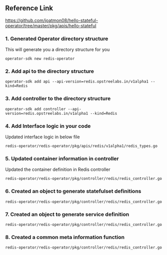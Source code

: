 ## Reference Link
https://github.com/joatmon08/hello-stateful-operator/tree/master/pkg/apis/hello-stateful

### 1. Generated Operator directory structure

This will generate you a directory structure for you
```shell
operator-sdk new redis-operator
```

### 2. Add api to the directory structure

```shell
operator-sdk add api --api-version=redis.opstreelabs.in/v1alpha1 --kind=Redis
```

### 3. Add controller to the directory structure

```shell
operator-sdk add controller --api-version=redis.opstreelabs.in/v1alpha1 --kind=Redis
```

### 4. Add Interface logic in your code

Updated interface logic in below file

```
redis-operator/redis-operator/pkg/apis/redis/v1alpha1/redis_types.go
```

### 5. Updated container information in controller

Updated the container definition in Redis controller

```
redis-operator/redis-operator/pkg/controller/redis/redis_controller.go
```

### 6. Created an object to generate statefulset definitions

```
redis-operator/redis-operator/pkg/controller/redis/redis_controller.go
```

### 7. Created an object to generate service definition

```
redis-operator/redis-operator/pkg/controller/redis/redis_controller.go
```

### 8. Created a common meta information function

```
redis-operator/redis-operator/pkg/controller/redis/redis_controller.go
```
